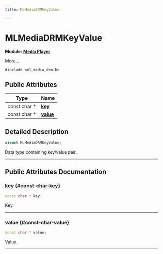 ```yaml
---
title: MLMediaDRMKeyValue

---
```


# MLMediaDRMKeyValue

**Module:** **[Media Player](/versioned_docs/version-22-May-2023/api-ref/api/Modules/group___media_player/group___media_player.md)**



 [More...](#detailed-description)


`#include <ml_media_drm.h>`

## Public Attributes

| Type           | Name           |
| -------------- | -------------- |
| const char * | **[key](/versioned_docs/version-22-May-2023/api-ref/api/Modules/group___media_player/struct_m_l_media_d_r_m_key_value.md#const-char-key)**  |
| const char * | **[value](/versioned_docs/version-22-May-2023/api-ref/api/Modules/group___media_player/struct_m_l_media_d_r_m_key_value.md#const-char-value)**  |

## Detailed Description

```cpp
struct MLMediaDRMKeyValue;
```


Data type containing key/value pair. 





-----------
## Public Attributes Documentation

### key {#const-char-key}

```cpp
const char * key;
```


Key. 





-----------

### value {#const-char-value}

```cpp
const char * value;
```


Value. 





-----------


